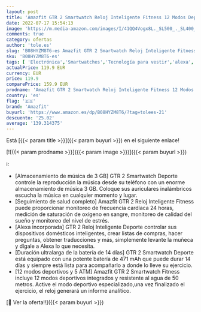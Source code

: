 ```yaml
---
layout: post
title: 'Amazfit GTR 2 Smartwatch Reloj Inteligente Fitness 12 Modos Deportivos 5 ATM Alexa Asistente Voz 3GB Almacenamiento de Música Llamadas telefónicas Bluetooth Stainless'
date: 2022-07-17 15:54:13
image: 'https://m.media-amazon.com/images/I/41QQ4Vogx8L._SL500_._SL400_.jpg'
comments: true
category: ofertas
author: 'tole.es'
slug: 'B08HYZM8T6-es Amazfit GTR 2 Smartwatch Reloj Inteligente Fitness 12...'
sku: 'B08HYZM8T6-es'
tags: [ 'Electrónica','Smartwatches','Tecnología para vestir','alexa','amazfit','🇪🇸', ]
actualPrice: 119.9 EUR
currency: EUR
price: 119.9
comparePrice: 159.9 EUR
prodname: 'Amazfit GTR 2 Smartwatch Reloj Inteligente Fitness 12 Modos Deportivos 5 ATM Alexa Asistente Voz 3GB Almacenamiento de Música Llamadas telefónicas Bluetooth Stainless'
country: 'es'
flag: '🇪🇸'
brand: 'Amazfit'
buyurl: 'https://www.amazon.es/dp/B08HYZM8T6/?tag=tolees-21'
descuento: '25.02'
average: '139.314375'
---
```


Está [{{< param title >}}]({{< param buyurl >}}) en el siguiente enlace!

[![{{< param prodname >}}]({{< param image >}})]({{< param buyurl >}})

ℹ️:

- [Almacenamiento de música de 3 GB] GTR 2 Smartwatch Deporte controle la reproducción la música desde su teléfono con un enorme almacenamiento de música 3 GB. Coloque sus auriculares inalámbricos escucha la música en cualquier momento y lugar.
- [Seguimiento de salud completo] Amazfit GTR 2 Reloj Inteligente Fitness puede proporcionar monitoreo de frecuencia cardíaca 24 horas, medición de saturación de oxígeno en sangre, monitoreo de calidad del sueño y monitoreo del nivel de estrés.
- [Alexa incorporada] GTR 2 Reloj Inteligente Deporte controlar sus dispositivos domésticos inteligentes, crear listas de compras, hacer preguntas, obtener traducciones y más, simplemente levante la muñeca y dígale a Alexa lo que necesita.
- [Duración ultralarga de la batería de 14 días] GTR 2 Smartwatch Deporte está equipado con una potente batería de 471 mAh que puede durar 14 días y siempre está lista para acompañarlo a donde lo lleve su ejercicio.
- [12 modos deportivos y 5 ATM] Amazfit GTR 2 Smartwatch Fitness incluye 12 modos deportivos integrados y resistente al agua de 50 metros. Active el modo deportivo especializado,una vez finalizado el ejercicio, el reloj generará un informe analítico.

[🛒 Ver la oferta!!]({{< param buyurl >}})
